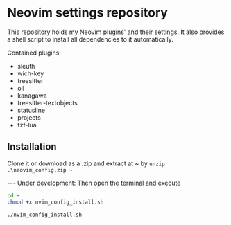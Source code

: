 # Neovim settings repository

This repository holds my Neovim plugins' and their settings. It also provides a shell script to install all dependencies to it automatically.

Contained plugins:

- sleuth
- wich-key
- treesitter
- oil
- kanagawa
- treesitter-textobjects
- statusline
- projects
- fzf-lua


## Installation 
Clone it or download as a .zip and extract at ~ by `unzip .\neovim_config.zip ~`

--- Under development:
Then open the terminal and execute

```bash
cd ~
chmod +x nvim_config_install.sh

./nvim_config_install.sh
```
